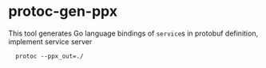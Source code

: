 # protoc-gen-ppx

This tool generates Go language bindings of `service`s in protobuf definition, implement service server 
```
  protoc --ppx_out=./
```

